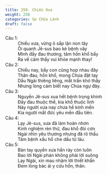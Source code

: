 ```yaml
---
title: 250. Chiều Xưa
weight: 250
categories: Sự Chữa Lành
draft: false
---
```

<dl><dt>Câu 1:</dt><dd data-verse="1">Chiều xưa, vừng ô sắp lặn non tây <br/>Ôi quanh Jê-sus bao kẻ bệnh vây <br/>Mình đầy đau thương, tâm hồn khổ bấy <br/>Ra về cảm thấy vui khỏe mạnh thay! </dd><dt>Câu 2:</dt><dd data-verse="2">Chiều nay, bầy con cũng họp nhau đây <br/>Thân đau, hồn khổ, mong Chúa đặt tay <br/>Dầu Ngài thiêng liêng, mắt trần khó thấy <br/>Nhưng lòng cảm biết nay Chúa ngự đây. </dd><dt>Câu 3:</dt><dd data-verse="3">Nguyền Jê-sus xua hết bệnh trọng khinh <br/>Đây đau thuộc thể, kia khổ thuộc linh <br/>Này người xưa nay chưa hề kính mến <br/>Kìa người mất đức yêu mến đầu tiên. </dd><dt>Câu 4:</dt><dd data-verse="3">Lạy Jê-sus, xưa đã làm hoàn nhơn <br/>Kinh nghiệm rèn thử, đau khổ đòi cơn <br/>Ngài nhìn yêu thương nhưng đã rõ thấu <br/>Tâm bệnh xấu hổ che dấu từ lâu. </dd><dt>Câu 5:</dt><dd data-verse="3">Bàn tay quyền xưa hẳn rày còn luôn <br/>Bao lời Ngài phán không phải lời suông <br/>Lạy Ngài, xin mau nhậm lời thiết khẩn <br/>Đem lòng bác ái y cứu hồn, thân. </dd></dl>